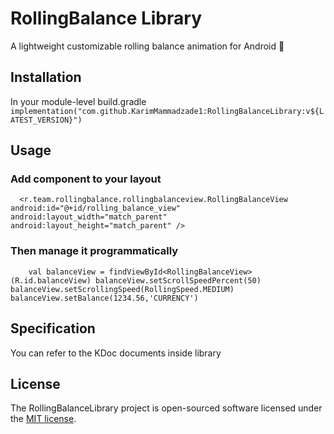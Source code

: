 # RollingBalance Library

A lightweight customizable rolling balance animation for Android 🎯


## Installation

In your module-level build.gradle
`implementation("com.github.KarimMammadzade1:RollingBalanceLibrary:v${LATEST_VERSION}")`
## Usage

### Add component to your layout
`  <r.team.rollingbalance.rollingbalanceview.RollingBalanceView
      android:id="@+id/rolling_balance_view"
      android:layout_width="match_parent"
      android:layout_height="match_parent" />`
### Then manage it programmatically
`    val balanceView = findViewById<RollingBalanceView>(R.id.balanceView)
    balanceView.setScrollSpeedPercent(50)
    balanceView.setScrollingSpeed(RollingSpeed.MEDIUM)
    balanceView.setBalance(1234.56,'CURRENCY')`

## Specification

You can refer to the KDoc documents inside library


## License

The RollingBalanceLibrary project is open-sourced software licensed under the [MIT license](https://opensource.org/licenses/MIT).